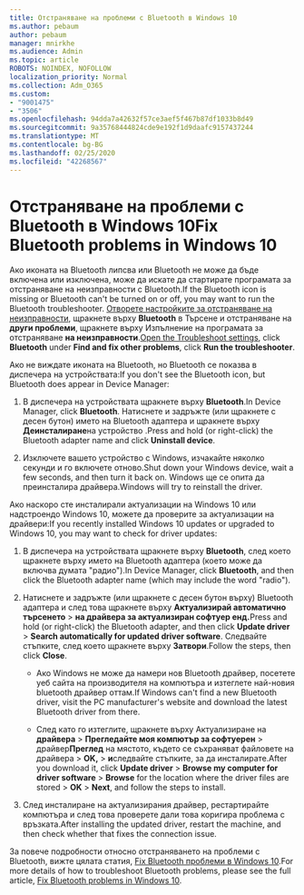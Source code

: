 ```yaml
---
title: Отстраняване на проблеми с Bluetooth в Windows 10
ms.author: pebaum
author: pebaum
manager: mnirkhe
ms.audience: Admin
ms.topic: article
ROBOTS: NOINDEX, NOFOLLOW
localization_priority: Normal
ms.collection: Adm_O365
ms.custom:
- "9001475"
- "3506"
ms.openlocfilehash: 94dda7a42632f57ce3aef5f467b87df1033b8d49
ms.sourcegitcommit: 9a35768444824cde9e192f1d9daafc9157437244
ms.translationtype: MT
ms.contentlocale: bg-BG
ms.lasthandoff: 02/25/2020
ms.locfileid: "42268567"
---
```

# <a name="fix-bluetooth-problems-in-windows-10"></a><span data-ttu-id="8dba2-102">Отстраняване на проблеми с Bluetooth в Windows 10</span><span class="sxs-lookup"><span data-stu-id="8dba2-102">Fix Bluetooth problems in Windows 10</span></span>

<span data-ttu-id="8dba2-103">Ако иконата на Bluetooth липсва или Bluetooth не може да бъде включена или изключена, може да искате да стартирате програмата за отстраняване на неизправности с Bluetooth.</span><span class="sxs-lookup"><span data-stu-id="8dba2-103">If the Bluetooth icon is missing or Bluetooth can't be turned on or off, you may want to run the Bluetooth troubleshooter.</span></span> <span data-ttu-id="8dba2-104">[Отворете настройките за отстраняване на неизправности](ms-settings:troubleshoot), щракнете върху **Bluetooth** в Търсене и отстраняване на **други проблеми**, щракнете върху Изпълнение на програмата за отстраняване **на неизправности**.</span><span class="sxs-lookup"><span data-stu-id="8dba2-104">[Open the Troubleshoot settings](ms-settings:troubleshoot), click **Bluetooth** under **Find and fix other problems**, click **Run the troubleshooter**.</span></span>

<span data-ttu-id="8dba2-105">Ако не виждате иконата на Bluetooth, но Bluetooth се показва в диспечера на устройствата:</span><span class="sxs-lookup"><span data-stu-id="8dba2-105">If you don't see the Bluetooth icon, but Bluetooth does appear in Device Manager:</span></span>

1. <span data-ttu-id="8dba2-106">В диспечера на устройствата щракнете върху **Bluetooth**.</span><span class="sxs-lookup"><span data-stu-id="8dba2-106">In Device Manager, click **Bluetooth**.</span></span> <span data-ttu-id="8dba2-107">Натиснете и задръжте (или щракнете с десен бутон) името на Bluetooth адаптера и щракнете върху **Деинсталиране**на устройство .</span><span class="sxs-lookup"><span data-stu-id="8dba2-107">Press and hold (or right-click) the Bluetooth adapter name and click **Uninstall device**.</span></span>

2. <span data-ttu-id="8dba2-108">Изключете вашето устройство с Windows, изчакайте няколко секунди и го включете отново.</span><span class="sxs-lookup"><span data-stu-id="8dba2-108">Shut down your Windows device, wait a few seconds, and then turn it back on.</span></span> <span data-ttu-id="8dba2-109">Windows ще се опита да преинсталира драйвера.</span><span class="sxs-lookup"><span data-stu-id="8dba2-109">Windows will try to reinstall the driver.</span></span>

<span data-ttu-id="8dba2-110">Ако наскоро сте инсталирали актуализации на Windows 10 или надстроендо Windows 10, можете да проверите за актуализации на драйвери:</span><span class="sxs-lookup"><span data-stu-id="8dba2-110">If you recently installed Windows 10 updates or upgraded to Windows 10, you may want to check for driver updates:</span></span>

1. <span data-ttu-id="8dba2-111">В диспечера на устройствата щракнете върху **Bluetooth**, след което щракнете върху името на Bluetooth адаптера (което може да включва думата "радио").</span><span class="sxs-lookup"><span data-stu-id="8dba2-111">In Device Manager, click **Bluetooth**, and then click the Bluetooth adapter name (which may include the word "radio").</span></span>

2. <span data-ttu-id="8dba2-112">Натиснете и задръжте (или щракнете с десен бутон върху) Bluetooth адаптера и след това щракнете върху **Актуализирай автоматично търсенето** > **на драйвера за актуализиран софтуер енд.**</span><span class="sxs-lookup"><span data-stu-id="8dba2-112">Press and hold (or right-click) the Bluetooth adapter, and then click **Update driver** > **Search automatically for updated driver software**.</span></span> <span data-ttu-id="8dba2-113">Следвайте стъпките, след което щракнете върху **Затвори**.</span><span class="sxs-lookup"><span data-stu-id="8dba2-113">Follow the steps, then click **Close**.</span></span>

      - <span data-ttu-id="8dba2-114">Ако Windows не може да намери нов Bluetooth драйвер, посетете уеб сайта на производителя на компютъра и изтеглете най-новия bluetooth драйвер оттам.</span><span class="sxs-lookup"><span data-stu-id="8dba2-114">If Windows can't find a new Bluetooth driver, visit the PC manufacturer's website and download the latest Bluetooth driver from there.</span></span>

    - <span data-ttu-id="8dba2-115">След като го изтеглите, щракнете върху Актуализиране на **драйвера** > **Прегледайте моя компютър за софтуерен** > драйвер**Преглед** на мястото, където се съхраняват файловете на драйвера > **OK,** > **и**следвайте стъпките, за да инсталирате.</span><span class="sxs-lookup"><span data-stu-id="8dba2-115">After you download it, click **Update driver** > **Browse my computer for driver software** > **Browse** for the location where the driver files are stored > **OK** > **Next**, and follow the steps to install.</span></span>

3. <span data-ttu-id="8dba2-116">След инсталиране на актуализирания драйвер, рестартирайте компютъра и след това проверете дали това коригира проблема с връзката.</span><span class="sxs-lookup"><span data-stu-id="8dba2-116">After installing the updated driver, restart the machine, and then check whether that fixes the connection issue.</span></span>

<span data-ttu-id="8dba2-117">За повече подробности относно отстраняването на проблеми с Bluetooth, вижте цялата статия, [Fix Bluetooth проблеми в Windows 10](https://support.microsoft.com/help/14169/windows-10-fix-bluetooth-problems).</span><span class="sxs-lookup"><span data-stu-id="8dba2-117">For more details of how to troubleshoot Bluetooth problems, please see the full article, [Fix Bluetooth problems in Windows 10](https://support.microsoft.com/help/14169/windows-10-fix-bluetooth-problems).</span></span>
